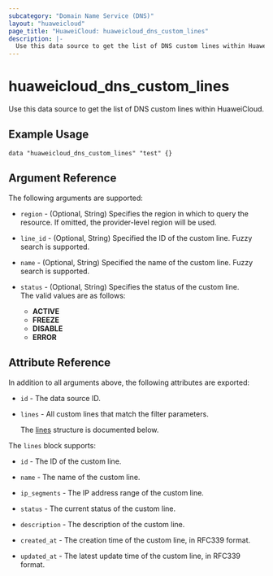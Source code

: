 ```yaml
---
subcategory: "Domain Name Service (DNS)"
layout: "huaweicloud"
page_title: "HuaweiCloud: huaweicloud_dns_custom_lines"
description: |-
  Use this data source to get the list of DNS custom lines within HuaweiCloud.
---
```


# huaweicloud_dns_custom_lines

Use this data source to get the list of DNS custom lines within HuaweiCloud.

## Example Usage

```hcl
data "huaweicloud_dns_custom_lines" "test" {}
```

## Argument Reference

The following arguments are supported:

* `region` - (Optional, String) Specifies the region in which to query the resource.
  If omitted, the provider-level region will be used.

* `line_id` - (Optional, String) Specified the ID of the custom line. Fuzzy search is supported.

* `name` - (Optional, String) Specified the name of the custom line. Fuzzy search is supported.

* `status` - (Optional, String) Specifies the status of the custom line.  
  The valid values are as follows:
  + **ACTIVE**
  + **FREEZE**
  + **DISABLE**
  + **ERROR**

## Attribute Reference

In addition to all arguments above, the following attributes are exported:

* `id` - The data source ID.

* `lines` - All custom lines that match the filter parameters.

  The [lines](#lines_struct) structure is documented below.

<a name="lines_struct"></a>
The `lines` block supports:

* `id` - The ID of the custom line.

* `name` - The name of the custom line.

* `ip_segments` - The IP address range of the custom line.

* `status` - The current status of the custom line.

* `description` - The description of the custom line.

* `created_at` - The creation time of the custom line, in RFC339 format.

* `updated_at` - The latest update time of the custom line, in RFC339 format.
